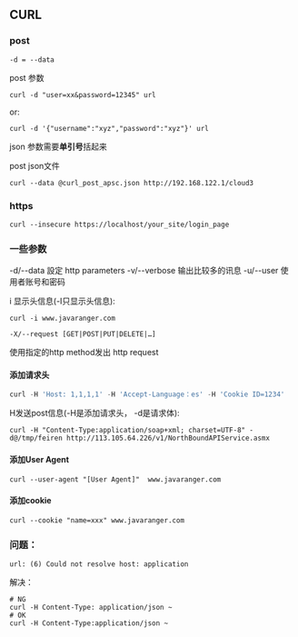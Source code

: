 ## CURL



### post

`-d = --data`

post 参数

`curl -d "user=xx&password=12345" url`

or:

`curl -d '{"username":"xyz","password":"xyz"}' url`

json 参数需要**单引号**括起来



post json文件

`curl --data @curl_post_apsc.json http://192.168.122.1/cloud3`



### https

`curl --insecure https://localhost/your_site/login_page  `







### 一些参数

-d/--data                             設定 http parameters 
-v/--verbose                       输出比较多的讯息
-u/--user                             使用者账号和密码



i 显示头信息(-I只显示头信息):

`curl -i www.javaranger.com`



`-X/--request [GET|POST|PUT|DELETE|…]  `

使用指定的http method发出 http request



#### 添加请求头

```python
curl -H 'Host: 1,1,1,1' -H 'Accept-Language：es' -H 'Cookie ID=1234'
```





H发送post信息(-H是添加请求头， -d是请求体):

```
curl -H "Content-Type:application/soap+xml; charset=UTF-8" -d@/tmp/feiren http://113.105.64.226/v1/NorthBoundAPIService.asmx
```



#### 添加User Agent

```
curl --user-agent "[User Agent]"  www.javaranger.com
```



#### 添加cookie

```
curl --cookie "name=xxx" www.javaranger.com
```





### 问题：

` url: (6) Could not resolve host: application `

解决：

```
# NG
curl -H Content-Type: application/json ~
# OK
curl -H Content-Type:application/json ~
```

